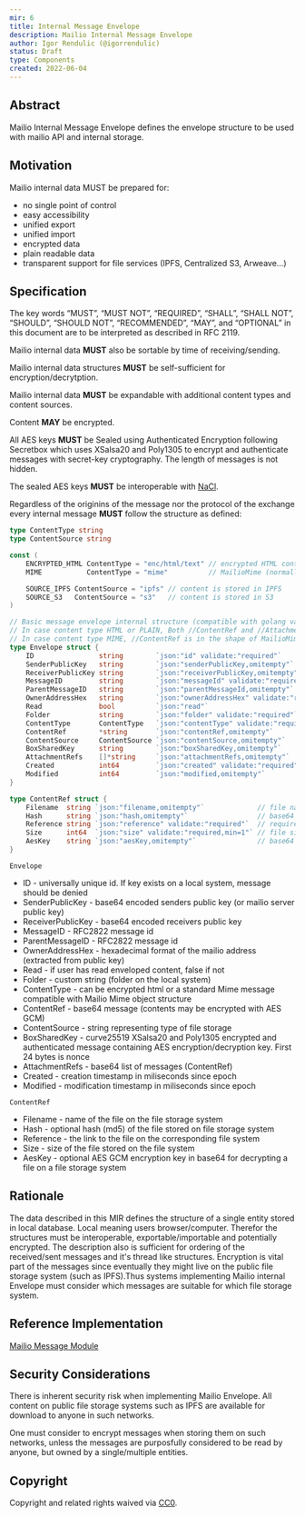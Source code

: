 ```yaml
---
mir: 6
title: Internal Message Envelope
description: Mailio Internal Message Envelope
author: Igor Rendulic (@igorrendulic)
status: Draft
type: Components
created: 2022-06-04
---
```


## Abstract

Mailio Internal Message Envelope defines the envelope structure to be used with mailio API and internal storage.

## Motivation

Mailio internal data MUST be prepared for:

- no single point of control
- easy accessibility
- unified export
- unified import
- encrypted data
- plain readable data
- transparent support for file services (IPFS, Centralized S3, Arweave...)

## Specification

The key words “MUST”, “MUST NOT”, “REQUIRED”, “SHALL”, “SHALL NOT”, “SHOULD”, “SHOULD NOT”, “RECOMMENDED”, “MAY”, and “OPTIONAL” in this document are to be interpreted as described in RFC 2119.

Mailio internal data **MUST** also be sortable by time of receiving/sending.

Mailio internal data structures **MUST** be self-sufficient for encryption/decrytption.

Mailio internal data **MUST** be expandable with additional content types and content sources.

Content **MAY** be encrypted.

All AES keys **MUST** be Sealed using Authenticated Encryption following Secretbox which uses XSalsa20 and Poly1305 to encrypt and authenticate messages with secret-key cryptography. The length of messages is not hidden.

The sealed AES keys **MUST** be interoperable with [NaCl](https://nacl.cr.yp.to/secretbox.html).

Regardless of the originins of the message nor the protocol of the exchange every internal message **MUST** follow the structure as defined:

```go
type ContentType string
type ContentSource string

const (
	ENCRYPTED_HTML ContentType = "enc/html/text" // encrypted HTML content
	MIME           ContentType = "mime"          // MailioMime (normally encrypted and signed on receiving by the mailio server)

	SOURCE_IPFS ContentSource = "ipfs" // content is stored in IPFS
	SOURCE_S3   ContentSource = "s3"   // content is stored in S3
)

// Basic message envelope internal structure (compatible with golang validator)
// In case content type HTML or PLAIN, Both //ContentRef and //AttachmentRefs are in the shape of ContentRef struct
// In case content type MIME, //ContentRef is in the shape of MailioMime struct
type Envelope struct {
	ID                string        `json:"id" validate:"required"`                                   // message id
	SenderPublicKey   string        `json:"senderPublicKey,omitempty"`                                // base64 senders public key
	ReceiverPublicKey string        `json:"receiverPublicKey,omitempty"`                              // base64 receivers public key
	MessageID         string        `json:"messageId" validate:"required,min=3"`                      // RFC2822 message id
	ParentMessageID   string        `json:"parentMessageId,omitempty"`                                // Parent RFC2822 message id
	OwnerAddressHex   string        `json:"ownerAddressHex" validate:"required,len=42"`               // the owner of this message on the current system (usually receivers mailio address in hex format)
	Read              bool          `json:"read"`                                                     // if message has been read by the receiver
	Folder            string        `json:"folder" validate:"required"`                               // folder message resides in
	ContentType       ContentType   `json:"contentType" validate:"required,oneof=enc/html/text mime"` // content type of the message
	ContentRef        *string       `json:"contentRef,omitempty"`                                     // base64 encrypted reference to a content object. Required BoxSharedKey to decrypt
	ContentSource     ContentSource `json:"contentSource,omitempty"`                                  // source of the content (IPFS, AMAZON S3, ...)
	BoxSharedKey      string        `json:"boxSharedKey,omitempty"`                                   // base64 (sealed curve25519+xsalsa20+poly1305 encryption key to unbox content and attachment AES CGM keys. First 24 bytes is nonce)
	AttachmentRefs    []*string     `json:"attachmentRefs,omitempty"`                                 // base64 message attachment references (encrypted pointers to files on a file system. Rquired BoxSharedKey to decrypt)
	Created           int64         `json:"created" validate:"required"`                              // message creation timestamp (unix epoch miliseconds)
	Modified          int64         `json:"modified,omitempty"`                                       // message modification timestamp (unix epoch miliseconds)
}

type ContentRef struct {
	Filename  string `json:"filename,omitempty"`             // file name (optional)
	Hash      string `json:"hash,omitempty"`                 // base64 md5 hash of the file (quick check that file hasn't changed)
	Reference string `json:"reference" validate:"required"`  // required
	Size      int64  `json:"size" validate:"required,min=1"` // file size (at least 1 byte)
	AesKey    string `json:"aesKey,omitempty"`               // base64 (AES GCM key to unlock content)
}
```

`Envelope`

- ID - universally unique id. If key exists on a local system, message should be denied
- SenderPublicKey - base64 encoded senders public key (or mailio server public key)
- ReceiverPublicKey - base64 encoded receivers public key
- MessageID - RFC2822 message id
- ParentMessageID - RFC2822 message id
- OwnerAddressHex - hexadecimal format of the mailio address (extracted from public key)
- Read - if user has read enveloped content, false if not
- Folder - custom string (folder on the local system)
- ContentType - can be encrypted html or a standard Mime message compatible with Mailio Mime object structure
- ContentRef - base64 message (contents may be encrypted with AES GCM)
- ContentSource - string representing type of file storage
- BoxSharedKey - curve25519 XSalsa20 and Poly1305 encrypted and authenticated message containing AES encryption/decryption key. First 24 bytes is nonce
- AttachmentRefs - base64 list of messages (ContentRef)
- Created - creation timestamp in miliseconds since epoch
- Modified - modification timestamp in miliseconds since epoch

`ContentRef`

- Filename - name of the file on the file storage system
- Hash - optional hash (md5) of the file stored on file storage system
- Reference - the link to the file on the corresponding file system
- Size - size of the file stored on the file system
- AesKey - optional AES GCM encryption key in base64 for decrypting a file on a file storage system

## Rationale

The data described in this MIR defines the structure of a single entity stored in local database. Local meaning users browser/computer. Therefor the structures must be interoperable, exportable/importable and potentially encrypted. The description also is sufficient for ordering of the received/sent messages and it's thread like structures.
Encryption is vital part of the messages since eventually they might live on the public file storage system (such as IPFS).Thus systems implementing Mailio internal Envelope must consider which messages are suitable for which file storage system.

## Reference Implementation

[Mailio Message Module](https://github.com/mailio/go-mailio-core-modules/tree/main/message)

## Security Considerations

There is inherent security risk when implementing Mailio Envelope. All content on public file storage systems such as IPFS are available for download to anyone in such networks.

One must consider to encrypt messages when storing them on such networks, unless the messages are purposfully considered to be read by anyone, but owned by a single/multiple entities.

## Copyright

Copyright and related rights waived via [CC0](https://creativecommons.org/publicdomain/zero/1.0/).
